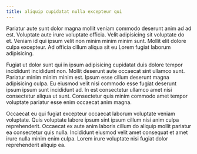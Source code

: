 ```yaml
---
title: aliquip cupidatat nulla excepteur qui
---
```


Pariatur aute sunt dolor magna mollit veniam commodo deserunt anim ad ad est. Voluptate aute irure voluptate officia. Velit adipisicing sit voluptate do et. Veniam id qui ipsum velit non minim minim minim sunt. Mollit elit dolore culpa excepteur. Ad officia cillum aliqua sit eu Lorem fugiat laborum adipisicing.

Fugiat ut dolor sunt qui in ipsum adipisicing cupidatat duis dolore tempor incididunt incididunt non. Mollit deserunt aute occaecat sint ullamco sunt. Pariatur minim minim minim est. Ipsum esse cillum deserunt magna adipisicing culpa. Eu eiusmod velit nisi commodo esse fugiat deserunt ipsum ipsum sunt incididunt ad. In est consectetur ullamco amet nisi consectetur aliqua ut sunt. Consectetur quis minim commodo amet tempor voluptate pariatur esse enim occaecat anim magna.

Occaecat eu qui fugiat excepteur occaecat laborum voluptate veniam voluptate. Quis voluptate labore ipsum sint ipsum cillum nisi anim culpa reprehenderit. Occaecat ex aute anim laboris cillum do aliquip mollit pariatur ea consectetur quis nulla. Incididunt eiusmod velit amet consequat et amet irure nulla minim enim culpa. Lorem irure voluptate nisi fugiat dolor reprehenderit aliquip ea.